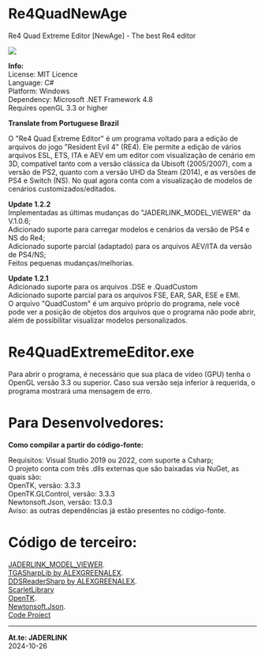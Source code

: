 # Re4QuadNewAge
Re4 Quad Extreme Editor [NewAge] - The best Re4 editor

![](https://i.imgur.com/WvuAgHi.png)

**Info:**
<br>License: MIT Licence
<br>Language: C#
<br>Platform: Windows
<br>Dependency: Microsoft .NET Framework 4.8
<br>Requires openGL 3.3 or higher

**Translate from Portuguese Brazil**

O "Re4 Quad Extreme Editor" é um programa voltado para a edição de arquivos do jogo "Resident Evil 4" (RE4). Ele permite a edição de vários arquivos ESL, ETS, ITA e AEV em um editor com visualização de cenário em 3D, compatível tanto com a versão clássica da Ubisoft (2005/2007), com a versão de PS2, quanto com a versão UHD da Steam (2014), e as versões de PS4 e Switch (NS)​. No qual agora conta com a visualização de modelos de cenários customizados/editados.

**Update 1.2.2**
<br>Implementadas as últimas mudanças do "JADERLINK_MODEL_VIEWER" da V.1.0.6;
<br>Adicionado suporte para carregar modelos e cenários da versão de PS4 e NS do Re4;
<br>Adicionado suporte parcial (adaptado) para os arquivos AEV/ITA da versão de PS4/NS;
<br>Feitos pequenas mudanças/melhorias.

**Update 1.2.1**
<br>Adicionado suporte para os arquivos .DSE e .QuadCustom
<br>Adicionado suporte parcial para os arquivos FSE, EAR, SAR, ESE e EMI.
<br>O arquivo "QuadCustom" é um arquivo próprio do programa, nele você pode ver a posição de objetos dos arquivos que o programa não pode abrir, além de possibilitar visualizar modelos personalizados.

# Re4QuadExtremeEditor.exe

Para abrir o programa, é necessário que sua placa de vídeo (GPU) tenha o OpenGL versão 3.3 ou superior. Caso sua versão seja inferior à requerida, o programa mostrará uma mensagem de erro.

# Para Desenvolvedores:

**Como compilar a partir do código-fonte:**

Requisitos: Visual Studio 2019 ou 2022, com suporte a Csharp;
<br>O projeto conta com três .dlls externas que são baixadas via NuGet, as quais são:
<br> OpenTK, versão: 3.3.3
<br> OpenTK.GLControl, versão: 3.3.3
<br> Newtonsoft.Json, versão: 13.0.3
<br> Aviso: as outras dependências já estão presentes no código-fonte.

# Código de terceiro:

[JADERLINK_MODEL_VIEWER](https://github.com/JADERLINK/JADERLINK_MODEL_VIEWER).
<br>[TGASharpLib by ALEXGREENALEX](https://github.com/ALEXGREENALEX/TGASharpLib).
<br>[DDSReaderSharp by ALEXGREENALEX](https://github.com/ALEXGREENALEX/DDSReaderSharp).
<br>[ScarletLibrary](https://github.com/xdanieldzd/Scarlet)
<br>[OpenTK](https://github.com/opentk/opentk/blob/master/LICENSE.md).
<br>[Newtonsoft.Json](https://github.com/JamesNK/Newtonsoft.Json/blob/master/LICENSE.md).
<br>[Code Project](https://www.codeproject.com/info/cpol10.aspx)

-----
**At.te: JADERLINK**
<br>2024-10-26